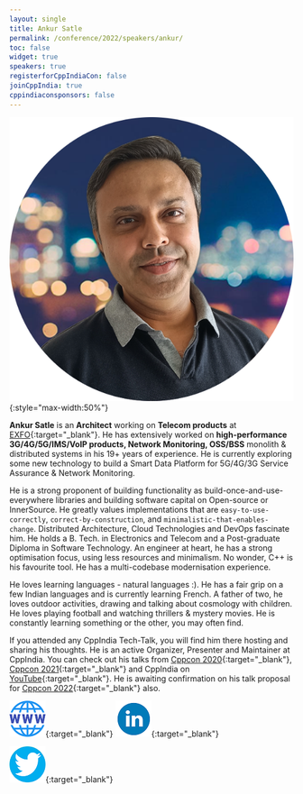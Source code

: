 ```yaml
---
layout: single
title: Ankur Satle
permalink: /conference/2022/speakers/ankur/
toc: false
widget: true
speakers: true
registerforCppIndiaCon: false
joinCppIndia: true
cppindiaconsponsors: false
---
```


![Ankur Satle](/conference/2022/graphics/ankur.png "Ankur Satle"){:style="max-width:50%"}

**Ankur Satle** is an **Architect** working on **Telecom products** at [EXFO](https://www.exfo.com/){:target="_blank"}. He has extensively worked on **high-performance 3G/4G/5G/IMS/VoIP products, Network Monitoring, OSS/BSS** monolith & distributed systems in his 19+ years of experience. He is currently exploring some new technology to build a Smart Data Platform for 5G/4G/3G Service Assurance & Network Monitoring. 

He is a strong proponent of building functionality as build-once-and-use-everywhere libraries and building software capital on Open-source or InnerSource. He greatly values implementations that are `easy-to-use-correctly`, `correct-by-construction`, and `minimalistic-that-enables-change`. Distributed Architecture, Cloud Technologies and DevOps fascinate him. He holds a B. Tech. in Electronics and Telecom and a Post-graduate Diploma in Software Technology. An engineer at heart, he has a strong optimisation focus, using less resources and minimalism. No wonder, C++ is his favourite tool. He has a multi-codebase modernisation experience. 

He loves learning languages - natural languages :). He has a fair grip on a few Indian languages and is currently learning French. A father of two, he loves outdoor activities, drawing and talking about cosmology with children. He loves playing football and watching thrillers & mystery movies. He is constantly learning something or the other, you may often find. 

If you attended any CppIndia Tech-Talk, you will find him there hosting and sharing his thoughts. He is an active Organizer, Presenter and Maintainer at CppIndia. You can check out his talks from [Cppcon 2020](https://www.youtube.com/watch?v=5ji9iRq7JoE){:target="_blank"}, [Cppcon 2021](https://www.youtube.com/watch?v=udUwDk5YW7Q){:target="_blank"} and CppIndia on [YouTube](https://www.youtube.com/results?search_query=ankur+satle){:target="_blank"}. He is awaiting confirmation on his talk proposal for [Cppcon 2022](https://cppcon.org/){:target="_blank"} also. 

[![Ankur Satle](/assets/images/www.png "Ankur Satle")](https://ankursatle.wordpress.com/){:target="_blank"}
[![Ankur Satle](/assets/images/linkedin.png "Ankur Satle")](https://www.linkedin.com/in/ankursatle/){:target="_blank"}
<!--[![Ankur Satle](https://github.githubassets.com/images/modules/logos_page/GitHub-Mark.png "Ankur Satle")](https://github.com/sankurm){:target="_blank"}-->
<!--[![Ankur Satle](YouTube.png "Ankur Satle")](https://www.youtube.com/results?search_query=ankur+satle){:target="_blank"}-->
[![Ankur Satle](/assets/images/twitter.png "Ankur Satle")](https://twitter.com/AnkurSatle){:target="_blank"}
